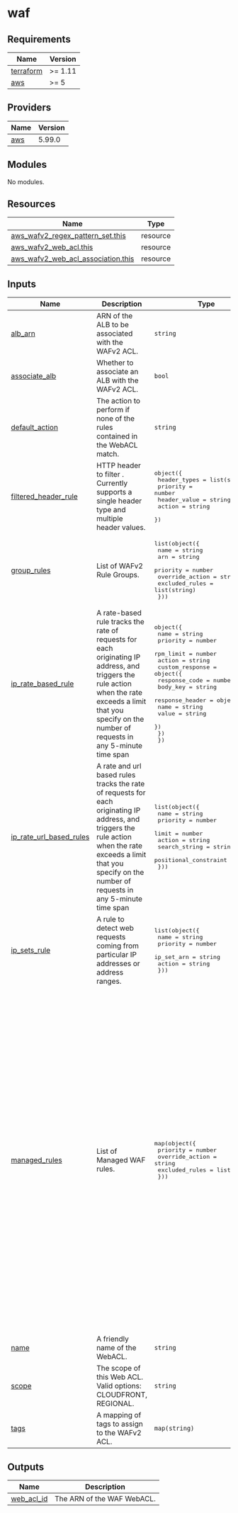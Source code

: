 # waf

<!-- BEGIN_TF_DOCS -->
## Requirements

| Name | Version |
|------|---------|
| <a name="requirement_terraform"></a> [terraform](#requirement\_terraform) | >= 1.11 |
| <a name="requirement_aws"></a> [aws](#requirement\_aws) | >= 5 |

## Providers

| Name | Version |
|------|---------|
| <a name="provider_aws"></a> [aws](#provider\_aws) | 5.99.0 |

## Modules

No modules.

## Resources

| Name | Type |
|------|------|
| [aws_wafv2_regex_pattern_set.this](https://registry.terraform.io/providers/hashicorp/aws/latest/docs/resources/wafv2_regex_pattern_set) | resource |
| [aws_wafv2_web_acl.this](https://registry.terraform.io/providers/hashicorp/aws/latest/docs/resources/wafv2_web_acl) | resource |
| [aws_wafv2_web_acl_association.this](https://registry.terraform.io/providers/hashicorp/aws/latest/docs/resources/wafv2_web_acl_association) | resource |

## Inputs

| Name | Description | Type | Default | Required |
|------|-------------|------|---------|:--------:|
| <a name="input_alb_arn"></a> [alb\_arn](#input\_alb\_arn) | ARN of the ALB to be associated with the WAFv2 ACL. | `string` | `""` | no |
| <a name="input_associate_alb"></a> [associate\_alb](#input\_associate\_alb) | Whether to associate an ALB with the WAFv2 ACL. | `bool` | `false` | no |
| <a name="input_default_action"></a> [default\_action](#input\_default\_action) | The action to perform if none of the rules contained in the WebACL match. | `string` | `"allow"` | no |
| <a name="input_filtered_header_rule"></a> [filtered\_header\_rule](#input\_filtered\_header\_rule) | HTTP header to filter . Currently supports a single header type and multiple header values. | <pre>object({<br/>    header_types = list(string)<br/>    priority     = number<br/>    header_value = string<br/>    action       = string<br/>  })</pre> | <pre>{<br/>  "action": "block",<br/>  "header_types": [],<br/>  "header_value": "",<br/>  "priority": 1<br/>}</pre> | no |
| <a name="input_group_rules"></a> [group\_rules](#input\_group\_rules) | List of WAFv2 Rule Groups. | <pre>list(object({<br/>    name            = string<br/>    arn             = string<br/>    priority        = number<br/>    override_action = string<br/>    excluded_rules  = list(string)<br/>  }))</pre> | `[]` | no |
| <a name="input_ip_rate_based_rule"></a> [ip\_rate\_based\_rule](#input\_ip\_rate\_based\_rule) | A rate-based rule tracks the rate of requests for each originating IP address, and triggers the rule action when the rate exceeds a limit that you specify on the number of requests in any 5-minute time span | <pre>object({<br/>    name      = string<br/>    priority  = number<br/>    rpm_limit = number<br/>    action    = string<br/>    custom_response = object({<br/>      response_code = number<br/>      body_key      = string<br/>      response_header = object({<br/>        name  = string<br/>        value = string<br/>      })<br/>    })<br/>  })</pre> | `null` | no |
| <a name="input_ip_rate_url_based_rules"></a> [ip\_rate\_url\_based\_rules](#input\_ip\_rate\_url\_based\_rules) | A rate and url based rules tracks the rate of requests for each originating IP address, and triggers the rule action when the rate exceeds a limit that you specify on the number of requests in any 5-minute time span | <pre>list(object({<br/>    name                  = string<br/>    priority              = number<br/>    limit                 = number<br/>    action                = string<br/>    search_string         = string<br/>    positional_constraint = string<br/>  }))</pre> | `[]` | no |
| <a name="input_ip_sets_rule"></a> [ip\_sets\_rule](#input\_ip\_sets\_rule) | A rule to detect web requests coming from particular IP addresses or address ranges. | <pre>list(object({<br/>    name       = string<br/>    priority   = number<br/>    ip_set_arn = string<br/>    action     = string<br/>  }))</pre> | `[]` | no |
| <a name="input_managed_rules"></a> [managed\_rules](#input\_managed\_rules) | List of Managed WAF rules. | <pre>map(object({<br/>    priority        = number<br/>    override_action = string<br/>    excluded_rules  = list(string)<br/>  }))</pre> | <pre>{<br/>  "AWSManagedRulesAmazonIpReputationList": {<br/>    "excluded_rules": [],<br/>    "override_action": "none",<br/>    "priority": 20<br/>  },<br/>  "AWSManagedRulesCommonRuleSet": {<br/>    "excluded_rules": [<br/>      "NoUserAgent_HEADER",<br/>      "SizeRestrictions_BODY"<br/>    ],<br/>    "override_action": "none",<br/>    "priority": 10<br/>  },<br/>  "AWSManagedRulesKnownBadInputsRuleSet": {<br/>    "excluded_rules": [],<br/>    "override_action": "none",<br/>    "priority": 30<br/>  },<br/>  "AWSManagedRulesLinuxRuleSet": {<br/>    "excluded_rules": [],<br/>    "override_action": "none",<br/>    "priority": 50<br/>  },<br/>  "AWSManagedRulesSQLiRuleSet": {<br/>    "excluded_rules": [<br/>      "SQLi_QUERYARGUMENTS"<br/>    ],<br/>    "override_action": "none",<br/>    "priority": 40<br/>  },<br/>  "AWSManagedRulesUnixRuleSet": {<br/>    "excluded_rules": [],<br/>    "override_action": "none",<br/>    "priority": 60<br/>  }<br/>}</pre> | no |
| <a name="input_name"></a> [name](#input\_name) | A friendly name of the WebACL. | `string` | n/a | yes |
| <a name="input_scope"></a> [scope](#input\_scope) | The scope of this Web ACL. Valid options: CLOUDFRONT, REGIONAL. | `string` | n/a | yes |
| <a name="input_tags"></a> [tags](#input\_tags) | A mapping of tags to assign to the WAFv2 ACL. | `map(string)` | `{}` | no |

## Outputs

| Name | Description |
|------|-------------|
| <a name="output_web_acl_id"></a> [web\_acl\_id](#output\_web\_acl\_id) | The ARN of the WAF WebACL. |
<!-- END_TF_DOCS -->
